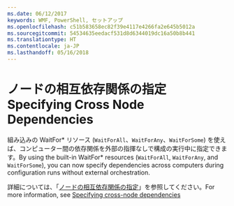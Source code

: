 ```yaml
---
ms.date: 06/12/2017
keywords: WMF, PowerShell, セットアップ
ms.openlocfilehash: c51b583658ec82f39e4117e4266fa2e645b5012a
ms.sourcegitcommit: 54534635eedacf531d8d6344019dc16a50b8b441
ms.translationtype: HT
ms.contentlocale: ja-JP
ms.lasthandoff: 05/16/2018
---
```

# <a name="specifying-cross-node-dependencies"></a><span data-ttu-id="084ea-102">ノードの相互依存関係の指定</span><span class="sxs-lookup"><span data-stu-id="084ea-102">Specifying Cross Node Dependencies</span></span>

<span data-ttu-id="084ea-103">組み込みの WaitFor\* リソース (`WaitForAll`、`WaitForAny`、`WaitForSome`) を使えば、コンピューター間の依存関係を外部の指揮なしで構成の実行中に指定できます。</span><span class="sxs-lookup"><span data-stu-id="084ea-103">By using the built-in WaitFor\* resources (`WaitForAll`, `WaitForAny`, and `WaitForSome`), you can now specify dependencies across computers during configuration runs without external orchestration.</span></span>

<span data-ttu-id="084ea-104">詳細については、「[ノードの相互依存関係の指定](https://msdn.microsoft.com/powershell/dsc/crossnodedependencies)」を参照してください。</span><span class="sxs-lookup"><span data-stu-id="084ea-104">For more information, see [Specifying cross-node dependencies](https://msdn.microsoft.com/powershell/dsc/crossnodedependencies)</span></span>

